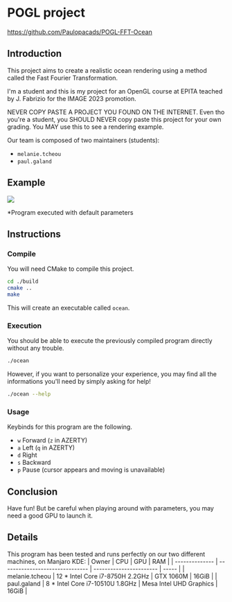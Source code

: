 # POGL project

https://github.com/Paulopacads/POGL-FFT-Ocean

## Introduction

This project aims to create a realistic ocean rendering using a method called the Fast Fourier Transformation.

I'm a student and this is my project for an OpenGL course at EPITA teached by J. Fabrizio for the IMAGE 2023 promotion.

NEVER COPY PASTE A PROJECT YOU FOUND ON THE INTERNET. Even tho you're a student, you SHOULD NEVER copy paste this project for your own grading. You MAY use this to see a rendering example.

Our team is composed of two maintainers (students):
- `melanie.tcheou`
- `paul.galand`

## Example

![](https://i.imgur.com/UKIcz44.png)

*Program executed with default parameters

## Instructions

### Compile

You will need CMake to compile this project.
```sh
cd ./build
cmake ..
make
```

This will create an executable called `ocean`.

### Execution

You should be able to execute the previously compiled program directly without any trouble.
```sh
./ocean
```

However, if you want to personalize your experience, you may find all the informations you'll need by simply asking for help!
```sh
./ocean --help
```

### Usage

Keybinds for this program are the following.
- `w` Forward (`z` in AZERTY)
- `a` Left (`q` in AZERTY)
- `d` Right
- `s` Backward
- `p` Pause (cursor appears and moving is unavailable)

## Conclusion

Have fun! But be careful when playing around with parameters, you may need a good GPU to launch it.

## Details

This program has been tested and runs perfectly on our two different machines, on Manjaro KDE:
|      Owner     |               CPU               |           GPU           |  RAM  |
| -------------- | ------------------------------- | ----------------------- | ----- |
| melanie.tcheou | 12 * Intel Core i7-8750H 2.2GHz | GTX 1060M               | 16GiB |
| paul.galand    | 8 * Intel Core i7-10510U 1.8GHz | Mesa Intel UHD Graphics | 16GiB |